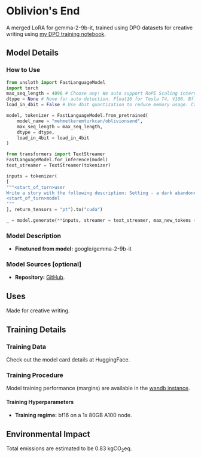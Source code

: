 # Oblivion's End

A merged LoRA for gemma-2-9b-it, trained using DPO datasets for creative writing using [my DPO training notebook](https://github.com/mkturkcan/dpo-model-trainer).

## Model Details

### How to Use

```python
from unsloth import FastLanguageModel
import torch
max_seq_length = 4096 # Choose any! We auto support RoPE Scaling internally!
dtype = None # None for auto detection. Float16 for Tesla T4, V100, Bfloat16 for Ampere+
load_in_4bit = False # Use 4bit quantization to reduce memory usage. Can be False.

model, tokenizer = FastLanguageModel.from_pretrained(
    model_name = "mehmetkeremturkcan/oblivionsend",
    max_seq_length = max_seq_length,
    dtype = dtype,
    load_in_4bit = load_in_4bit
)

from transformers import TextStreamer
FastLanguageModel.for_inference(model)
text_streamer = TextStreamer(tokenizer)

inputs = tokenizer(
[
"""<start_of_turn>user
Write a story with the following description: Setting - a dark abandoned watchtower and its environs. A wizard carefully explores a tomb where a priest of a dark, dead God has raised a band of brigands that have been terrorizing a town."""+ """<end_of_turn>
<start_of_turn>model
"""
], return_tensors = "pt").to("cuda")

_ = model.generate(**inputs, streamer = text_streamer, max_new_tokens = 4096, num_beams=1, temperature=1.0, do_sample=True)
```

### Model Description

- **Finetuned from model:** google/gemma-2-9b-it
### Model Sources [optional]

- **Repository:** [GitHub](https://github.com/mkturkcan/dpo-model-trainer/tree/main).

## Uses

Made for creative writing. 

## Training Details

### Training Data

Check out the model card details at HuggingFace.

### Training Procedure

Model training performance (margins) are available in the [wandb instance](https://api.wandb.ai/links/mkturkcan/4djkmhwp).

#### Training Hyperparameters

- **Training regime:** bf16 on a 1x 80GB A100 node.

## Environmental Impact

Total emissions are estimated to be 0.83 kgCO$_2$eq.
